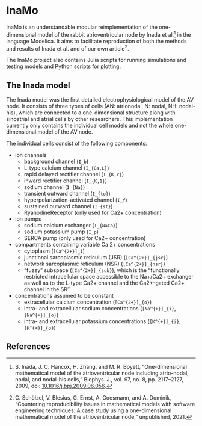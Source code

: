 # InaMo

InaMo is an understandable modular reimplementation of the one-dimensional model of the rabbit atrioventricular node by Inada et al.[^1]  in the language Modelica.
It aims to facilitate reproduction of both the methods and results of Inada et al. and of our own article[^2].

The InaMo project also contains Julia scripts for running simulations and testing models and Python scripts for plotting.

## The Inada model

The Inada model was the first detailed electrophysiological model of the AV node. It consists of three types of cells (AN: atrionodal, N: nodal, NH: nodal-his), which are connected to a one-dimensional structure along with sinoatrial and atrial cells by other researchers.
This implementation currently only contains the individual cell models and not the whole one-dimensional model of the AV node.

The individual cells consist of the following components:

* ion channels
    * background channel (``I_b``)
    * L-type calcium channel (``I_{Ca,L}``)
    * rapid delayed rectifier channel (``I_{K,r}``)
    * inward rectifier channel (``I_{K,1}``)
    * sodium channel (``I_{Na}``)
    * transient outward channel (``I_{to}``)
    * hyperpolarization-activated channel (``I_f``)
    * sustained outward channel (``I_{st}``)
    * RyanodineReceptor (only used for Ca2+ concentration)
* ion pumps
    * sodium calcium exchanger (``I_{NaCa}``)
    * sodium potassium pump (``I_p``)
    * SERCA pump (only used for Ca2+ concentration)
* compartments containing variable Ca 2+ concentrations
    * cytoplasm (``[Ca^{2+}]_i``)
    * junctional sarcoplasmic reticulum (JSR) (``[Ca^{2+}]_{jsr}``)
    * network sarcoplasmic reticulum (NSR) (``[Ca^{2+}]_{nsr}``)
    * “fuzzy” subspace (``[Ca^{2+}]_{sub}``), which is the “functionally restricted intracellular space accessible to the Na+/Ca2+ exchanger as well as to the L-type Ca2+ channel and the Ca2+-gated Ca2+ channel in the SR”
* concentrations assumed to be constant
    * extracellular calcium concentration (``[Ca^{2+}]_{o}``)
    * intra- and extracellular sodium concentrations (``[Na^{+}]_{i}``, ``[Na^{+}]_{o}``)
    * intra- and extracellular potassium concentrations (``[K^{+}]_{i}``, ``[K^{+}]_{o}``)

## References

[^1]: S. Inada, J. C. Hancox, H. Zhang, and M. R. Boyett, “One-dimensional mathematical model of the atrioventricular node including atrio-nodal, nodal, and nodal-his cells,” Biophys. J., vol. 97, no. 8, pp. 2117–2127, 2009, doi: [10.1016/j.bpj.2009.06.056](https://doi.org/10.1016/j.bpj.2009.06.056).

[^2]: C. Schölzel, V. Blesius, G. Ernst, A. Goesmann, and A. Dominik, “Countering reproducibility issues in mathematical models with software engineering techniques: A case study using a one-dimensional mathematical model of the atrioventricular node,” unpublished, 2021.
